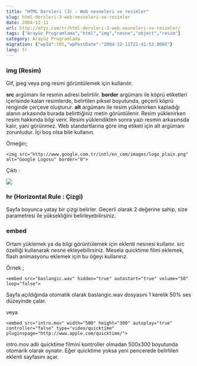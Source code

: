 ```yaml
---
title: "HTML Dersleri (3) : Web nesneleri ve resimler"
slug: html-dersleri-3-web-nesneleri-ve-resimler
date: 2004-12-11
url: http://mfyz.com/tr/html-dersleri-3-web-nesneleri-ve-resimler/
tags: ["Arayüz Programlama","html","img","nesne","object","resim"]
category: Arayüz Programlama
migration: {"wpId":105,"wpPostDate":"2004-12-11T21:41:52.000Z"}
lang: tr
---
```


### img (Resim)

Gif, jpeg veya png resmi görüntülemek için kullanılır.

**src** argümanı ile resmin adresi belirtilir. **border** argümanı ile köprü etiketleri içerisinde kalan resimlerde, belirtilen piksel boyutunda, geçerli köprü renginde çerçeve oluşturur. **alt** argümanı ile resim yüklenirken kapladığı alanın arkasında burada belirttiğiniz metin görüntülenir. Resim yüklenirken resim hakkında bilgi verir. Resim yüklendikten sonra yazı resmin arkasınsda kalır, yani görünmez. Web standartlarına göre img etiketi için alt argümanı zorunludur. İçi boş olsa bile kullanın.

Örneğin;

```
<img src="http://www.google.com.tr/intl/en_com/images/logo_plain.png"
alt="Google Logosu" border="0">

```

Çıktı :

![](http://www.google.com.tr/intl/en_com/images/logo_plain.png)

### hr (Horizontal Rule : Çizgi)

Sayfa boyunca yatay bir çizgi belirler. Geçerli olarak 2 değerine sahip, size parametresi ile yüksekliğini belirleyebilirsiniz.

### embed

Ortam yüklemek ya da bilgi görüntülemek için eklenti nesnesi kullanır. src özelliği kullanarak nesne ekleyebilirsiniz. Mesela quicktime filmi eklemek, flash animasyonu eklemek için bu öğeyi kullanırız.

Örnek ;

```
<embed src="baslangic.wav" hidden="true" autostart="true" volume="50" loop="false">

```

Sayfa açıldığında otomatik olarak baslangic.wav dosyasını 1 kerelik 50% ses düzeyinde çalar.

veya

```
<embed src="intro.mov" width="500" height="300" autoplay="true"
controller="false" type="video/quicktime"
pluginspage="http://www.apple.com/quicktime/">

```

intro.mov adlı quicktime filmini kontroller olmadan 500x300 boyutunda otomarik olarak oynatır. Eğer quicktime yoksa yeni pencerede belirtilen eklenti sayfasını açar.